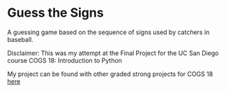 # Guess the Signs
A guessing game based on the sequence of signs used by catchers in baseball.

Disclaimer: This was my attempt at the Final Project for the UC San Diego course COGS 18: Introduction to Python

My project can be found with other graded strong projects for COGS 18 [here](https://github.com/COGS18/Projects#projects)
